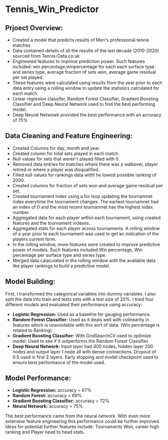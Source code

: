 # Tennis_Win_Predictor

## Prjoect Overview:

* Created a model that predicts results of Men's professional tennis matches
* Data contained details of all the results of the last decade (2010-2020) sourced from Tennis-Data.co.uk
* Engineered features to improve prediction power. Such features included: win percentage,winpercentage for each each surface type and series type, average fraction of sets won, average game residual per set played.
* These features were calculated using results from the year prior to each data entry using a rolling window to update the statistics calculated for each match.
* Linear regresion classifer, Random Forest Classifier, Gradient Boosting Classifier and Deep Neural Network used to find the best performing model. 
* Deep Neural Netwowk provided the best performance with an accuracy of 75%

## Data Cleaning and Feature Engineering:

* Created Columns for day, month and year.
* Created column for total sets played in each match.
* Null values for sets that weren't played filled with 0.
* Removed data entries for matches where there was a walkover, player retired or where a player was disqualified.
* Filled null values for rankings data witht he lowest possible ranking of 2000.
* Created columns for fraction of sets won and average game residual per set.
* Created tournament index using a for loop updating the tournamnet index everytime the tournament changes. The earliest tournamnet had an index of 0 and the most recent tournamnet has the highest index number.
* Aggregated data for each player within each tournament, using created features and the tournament indexes.
* Aggregated stats for each player across tournaments. A rolling window of a year prior to each tournament was used to get an indication of the players current form.
* In the rolling window, more features were created to improve predictive power of models. Such features included Win percentage, Win percentage per surface type and series type.
* Merged data calaculated in the rolling window with the available data like player rankings to build a predictive model. 

## Model Building:

First, I transformed the categorical variables into dummy variables. I also split the data into train and tests sets with a test size of 20%.
I tried four different models and evaluated their performance using accuracy:
  * **Logistic Regression:** Used as a baseline for gauging performance.
  * **Random Forest Classifier:** Used as it deals well with colinearity in features which is unavoidable with this sort of data. (Win percentage is related to Ranking)
  * **Gradient Boosting Classifier:** With GridSearchCV used to optimize model. Used to see if it outperforms the Random Forest Classifier.
  * **Deep Neural Network:**  Input layer had 400 nodes, hidden layer 200 nodes and output layer 1 node all with dense connections. Dropout of 0.5 used in first 2 layers. 
                              Early stopping and model checkpoint used to ensure best performance of the model used.
                              
 ## Model Performance:
 
 * **Logistic Regression:** accuracy = 67%
 * **Random Forest:** accuracy = 69%
 * **Gradient Boosting Classifier:** accuracy = 72%
 * **Neural Network:** accuracy = 75%
 
 The best performance came from the neural network.
 With even more extensive feature engineering this performance could be further improved.
 Ideas for potential further features include: Tournaments Won, career high ranking and Player head to head stats.
 
 
 
 
